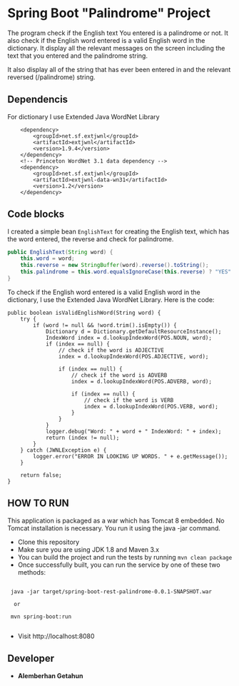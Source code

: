 # Spring Boot "Palindrome" Project

The program check if the English text You entered is a palindrome or not. It also check if the English word entered is a valid English word in the dictionary. It display all the relevant messages on the screen including the text that you entered and the palindrome string.
  
It also display all of the string that has ever been entered in and the relevant reversed (/palindrome) string.


## Dependencis

For dictionary I use Extended Java WordNet Library
```
	<dependency>
		<groupId>net.sf.extjwnl</groupId>
		<artifactId>extjwnl</artifactId>
		<version>1.9.4</version>
	</dependency>
	<!-- Princeton WordNet 3.1 data dependency -->
	<dependency>
		<groupId>net.sf.extjwnl</groupId>
		<artifactId>extjwnl-data-wn31</artifactId>
		<version>1.2</version>
	</dependency>
```

## Code blocks

I created  a simple bean ```EnglishText``` for creating the English text, which has the word entered, the reverse and check for palindrome.

```java
public EnglishText(String word) {
	this.word = word;
	this.reverse = new StringBuffer(word).reverse().toString();
	this.palindrome = this.word.equalsIgnoreCase(this.reverse) ? "YES" : "NO";
}
```

To check if the English word entered is a valid English word in the dictionary, I use the Extended Java WordNet Library. Here is the code:

```
public boolean isValidEnglishWord(String word) {
	try {
		if (word != null && !word.trim().isEmpty()) {
			Dictionary d = Dictionary.getDefaultResourceInstance();
			IndexWord index = d.lookupIndexWord(POS.NOUN, word);
			if (index == null) {
				// check if the word is ADJECTIVE
				index = d.lookupIndexWord(POS.ADJECTIVE, word);

				if (index == null) {
					// check if the word is ADVERB
					index = d.lookupIndexWord(POS.ADVERB, word);

					if (index == null) {
						// check if the word is VERB
						index = d.lookupIndexWord(POS.VERB, word);
					}
				}
			}
			logger.debug("Word: " + word + " IndexWord: " + index);
			return (index != null);
		}
	} catch (JWNLException e) {
		logger.error("ERROR IN LOOKING UP WORDS. " + e.getMessage());
	}

	return false;
}
```

## HOW TO RUN

This application is packaged as a war which has Tomcat 8 embedded. No Tomcat installation is necessary. You run it using the java -jar command.

* Clone this repository
* Make sure you are using JDK 1.8 and Maven 3.x
* You can build the project and run the tests by running ```mvn clean package```
* Once successfully built, you can run the service by one of these two methods:

```

 java -jar target/spring-boot-rest-palindrome-0.0.1-SNAPSHOT.war
 
  or
  
 mvn spring-boot:run


```
* Visit http://localhost:8080

## Developer
* **Alemberhan Getahun**